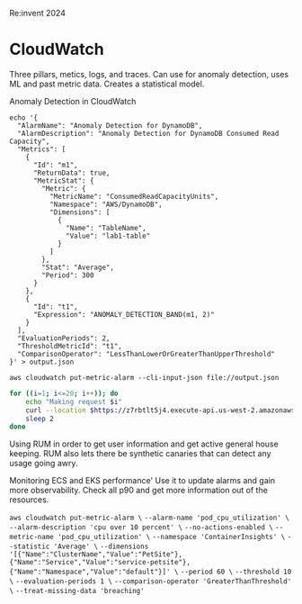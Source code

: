 Re:invent 2024
# CloudWatch
Three pillars, metics, logs, and traces.
Can use for anomaly detection, uses ML and past metric data. Creates a statistical model.

Anomaly Detection in CloudWatch
```
echo '{
  "AlarmName": "Anomaly Detection for DynamoDB",
  "AlarmDescription": "Anomaly Detection for DynamoDB Consumed Read Capacity",
  "Metrics": [
    {
      "Id": "m1",
      "ReturnData": true,
      "MetricStat": {
        "Metric": {
          "MetricName": "ConsumedReadCapacityUnits",
          "Namespace": "AWS/DynamoDB",
          "Dimensions": [
            {
              "Name": "TableName",
              "Value": "lab1-table"
            }
          ]
        },
        "Stat": "Average",
        "Period": 300
      }
    },
    {
      "Id": "t1",
      "Expression": "ANOMALY_DETECTION_BAND(m1, 2)"
    }
  ],
  "EvaluationPeriods": 2,
  "ThresholdMetricId": "t1",
  "ComparisonOperator": "LessThanLowerOrGreaterThanUpperThreshold"
}' > output.json

aws cloudwatch put-metric-alarm --cli-input-json file://output.json
```


```bash
for ((i=1; i<=20; i++)); do
    echo "Making request $i"
    curl --location $https://z7rbtlt5j4.execute-api.us-west-2.amazonaws.com/test
    sleep 2
done
```



Using RUM in order to get user information and get active general house keeping.
RUM also lets there be synthetic canaries that can detect any usage going awry. 

Monitoring ECS and EKS performance'
Use it to update alarms and gain more observability.
Check all p90 and get more information out of the resources. 

`aws cloudwatch put-metric-alarm \`
`--alarm-name 'pod_cpu_utilization' \`
`--alarm-description 'cpu over 10 percent' \`
`--no-actions-enabled \`
`--metric-name 'pod_cpu_utilization' \`
`--namespace 'ContainerInsights' \`
`--statistic 'Average' \`
`--dimensions '[{"Name":"ClusterName","Value":"PetSite"},{"Name":"Service","Value":"service-petsite"},{"Name":"Namespace","Value":"default"}]' \`
`--period 60 \`
`--threshold 10 \`
`--evaluation-periods 1 \`
`--comparison-operator 'GreaterThanThreshold' \`
`--treat-missing-data 'breaching'`
